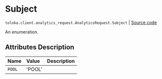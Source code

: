 # Subject
`toloka.client.analytics_request.AnalyticsRequest.Subject` | [Source code](https://github.com/Toloka/toloka-kit/blob/v1.1.1/src/client/analytics_request.py#L32)

An enumeration.

## Attributes Description

| Name | Value | Description |
| :------| :-----------| :----------| 
`POOL`|'POOL'|
